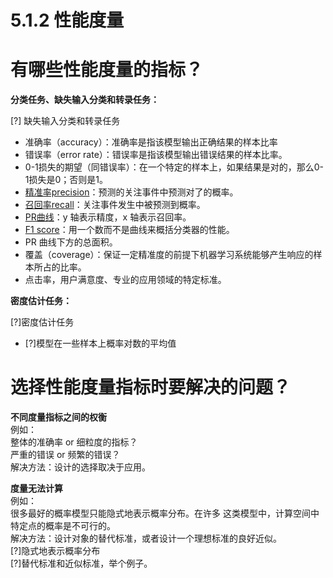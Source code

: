 # 5.1.2 性能度量

# 有哪些性能度量的指标？  

**分类任务、缺失输入分类和转录任务：**

[?] 缺失输入分类和转录任务

- 准确率（accuracy）：准确率是指该模型输出正确结果的样本比率
- 错误率（error rate）：错误率是指该模型输出错误结果的样本比率。  
- 0-1损失的期望（同错误率）：在一个特定的样本上，如果结果是对的，那么0-1损失是0；否则是1。  
- [精准率precision](https://windmising.gitbook.io/liu-yu-bo-play-with-machine-learning/10-1/10-2)：预测的关注事件中预测对了的概率。  
- [召回率recall](https://windmising.gitbook.io/liu-yu-bo-play-with-machine-learning/10-1/10-2)：关注事件发生中被预测到概率。  
- [PR曲线](https://windmising.gitbook.io/liu-yu-bo-play-with-machine-learning/10-1/10-6)：y 轴表示精度，x 轴表示召回率。  
- [F1 score](https://windmising.gitbook.io/liu-yu-bo-play-with-machine-learning/10-1/10-4)：用一个数而不是曲线来概括分类器的性能。  
- PR 曲线下方的总面积。
- 覆盖（coverage）：保证一定精准度的前提下机器学习系统能够产生响应的样本所占的比率。  
- 点击率，用户满意度、专业的应用领域的特定标准。

**密度估计任务：**

[?]密度估计任务

- [?]模型在一些样本上概率对数的平均值

# 选择性能度量指标时要解决的问题？

**不同度量指标之间的权衡**  
例如：  
整体的准确率 or 细粒度的指标？  
严重的错误  or  频繁的错误？  
解决方法：设计的选择取决于应用。  

**度量无法计算**  
例如：  
很多最好的概率模型只能隐式地表示概率分布。在许多
这类模型中，计算空间中特定点的概率是不可行的。  
解决方法：设计对象的替代标准，或者设计一个理想标准的良好近似。  
[?]隐式地表示概率分布  
[?]替代标准和近似标准，举个例子。  